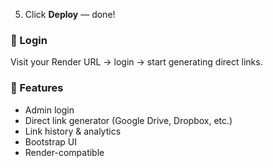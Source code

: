 5. Click **Deploy** — done!

### 🔐 Login
Visit your Render URL → login → start generating direct links.

### 💾 Features
- Admin login  
- Direct link generator (Google Drive, Dropbox, etc.)  
- Link history & analytics  
- Bootstrap UI  
- Render-compatible
